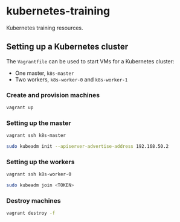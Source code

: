 # kubernetes-training

Kubernetes training resources.

## Setting up a Kubernetes cluster

The `Vagrantfile` can be used to start VMs for a Kubernetes cluster:

- One master, `k8s-master`
- Two workers, `k8s-worker-0` and `k8s-worker-1`

### Create and provision machines

```sh
vagrant up
```

### Setting up the master

```sh
vagrant ssh k8s-master

sudo kubeadm init --apiserver-advertise-address 192.168.50.2
```

### Setting up the workers

```sh
vagrant ssh k8s-worker-0

sudo kubeadm join <TOKEN>
```

### Destroy machines

```sh
vagrant destroy -f
```
